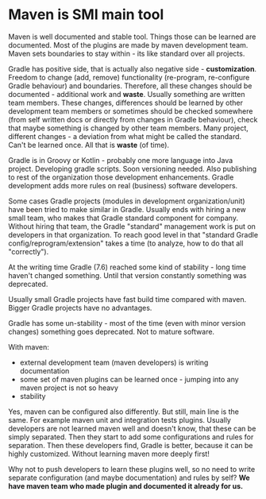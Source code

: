 # Maven is SMI main tool

Maven is well documented and stable tool. Things those can be learned are documented. Most of the plugins are made
by maven development team. Maven sets boundaries to stay within - its like standard over all projects.

Gradle has positive side, that is actually also negative side - **customization**. Freedom to change (add, remove)
functionality (re-program, re-configure Gradle behaviour) and boundaries.
Therefore, all these changes should be documented - additional work and **waste**. Usually something are
written team members. These changes, differences should be learned by other development team members or sometimes should
be checked somewhere (from self written docs or directly from changes in Gradle behaviour), check that maybe something
is changed by other team members. Many project, different changes - a deviation from what might be called the standard.
Can't be learned once. All that is **waste** (of time).

Gradle is in Groovy or Kotlin - probably one more language into Java project. Developing gradle scripts. Soon versioning
needed. Also publishing to rest of the organization those development enhancements. Gradle development adds more rules
on real (business) software developers.

Some cases Gradle projects (modules in development organization/unit) have been tried to make similar in Gradle. Usually
ends with hiring a new small team, who makes that Gradle standard component for company. Without hiring that team, the
Gradle "standard" management work is put on developers in that organization. To reach good level in that "standard
Gradle config/reprogram/extension" takes a time (to analyze, how to do that all "correctly").

At the writing time Gradle (7.6) reached some kind of stability - long time haven't changed something. Until that
version constantly something was deprecated.

Usually small Gradle projects have fast build time compared with maven. Bigger Gradle projects have no advantages.

Gradle has some un-stability - most of the time (even with minor version changes) something goes deprecated. Not to
mature software.

With maven:

* external development team (maven developers) is writing documentation
* some set of maven plugins can be learned once - jumping into any maven project is not so heavy
* stability

Yes, maven can be configured also differently. But still, main line is the same.
For example maven unit and integration tests plugins. Usually developers are not learned maven well and doesn't know,
that these can be simply separated. Then they start to add some configurations and rules for separation. Then these
developers find, Gradle is better, because it can be highly customized. Without learning maven more deeply first!

Why not to push developers to learn these plugins well, so no need to write separate configuration (and maybe
documentation) and rules by self? **We have maven team who made plugin and documented it already for us.**
